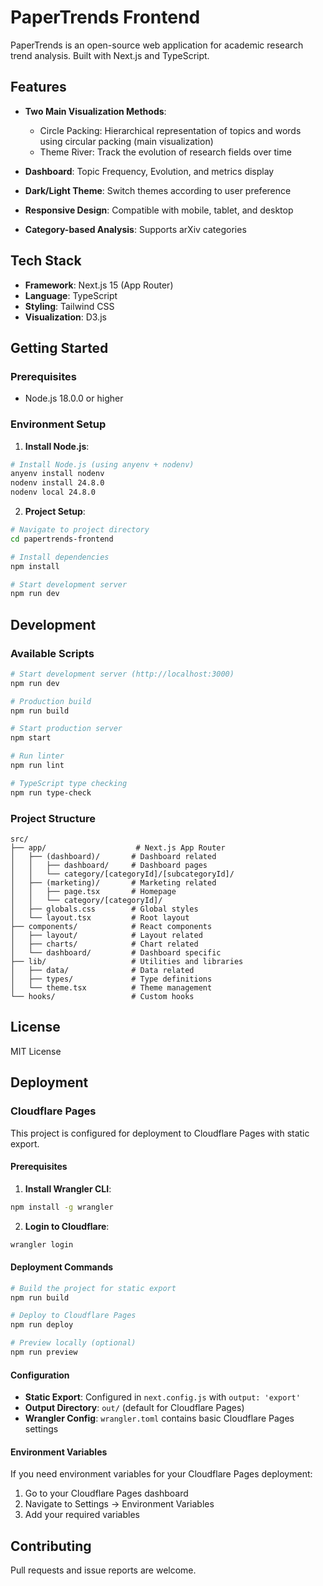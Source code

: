 # PaperTrends Frontend

PaperTrends is an open-source web application for academic research trend analysis. Built with Next.js and TypeScript.

## Features

- **Two Main Visualization Methods**:
  - Circle Packing: Hierarchical representation of topics and words using circular packing (main visualization)
  - Theme River: Track the evolution of research fields over time

- **Dashboard**: Topic Frequency, Evolution, and metrics display
- **Dark/Light Theme**: Switch themes according to user preference
- **Responsive Design**: Compatible with mobile, tablet, and desktop
- **Category-based Analysis**: Supports arXiv categories

## Tech Stack

- **Framework**: Next.js 15 (App Router)
- **Language**: TypeScript
- **Styling**: Tailwind CSS
- **Visualization**: D3.js

## Getting Started

### Prerequisites

- Node.js 18.0.0 or higher

### Environment Setup

1. **Install Node.js**:
```bash
# Install Node.js (using anyenv + nodenv)
anyenv install nodenv
nodenv install 24.8.0
nodenv local 24.8.0
```

2. **Project Setup**:
```bash
# Navigate to project directory
cd papertrends-frontend

# Install dependencies
npm install

# Start development server
npm run dev
```

## Development

### Available Scripts

```bash
# Start development server (http://localhost:3000)
npm run dev

# Production build
npm run build

# Start production server
npm start

# Run linter
npm run lint

# TypeScript type checking
npm run type-check
```

### Project Structure

```
src/
├── app/                    # Next.js App Router
│   ├── (dashboard)/       # Dashboard related
│   │   ├── dashboard/     # Dashboard pages
│   │   └── category/[categoryId]/[subcategoryId]/
│   ├── (marketing)/       # Marketing related
│   │   ├── page.tsx       # Homepage
│   │   └── category/[categoryId]/
│   ├── globals.css        # Global styles
│   └── layout.tsx         # Root layout
├── components/            # React components
│   ├── layout/            # Layout related
│   ├── charts/            # Chart related
│   └── dashboard/         # Dashboard specific
├── lib/                   # Utilities and libraries
│   ├── data/              # Data related
│   ├── types/             # Type definitions
│   └── theme.tsx          # Theme management
└── hooks/                 # Custom hooks
```

## License

MIT License

## Deployment

### Cloudflare Pages

This project is configured for deployment to Cloudflare Pages with static export.

#### Prerequisites

1. **Install Wrangler CLI**:
```bash
npm install -g wrangler
```

2. **Login to Cloudflare**:
```bash
wrangler login
```

#### Deployment Commands

```bash
# Build the project for static export
npm run build

# Deploy to Cloudflare Pages
npm run deploy

# Preview locally (optional)
npm run preview
```

#### Configuration

- **Static Export**: Configured in `next.config.js` with `output: 'export'`
- **Output Directory**: `out/` (default for Cloudflare Pages)
- **Wrangler Config**: `wrangler.toml` contains basic Cloudflare Pages settings

#### Environment Variables

If you need environment variables for your Cloudflare Pages deployment:

1. Go to your Cloudflare Pages dashboard
2. Navigate to Settings → Environment Variables
3. Add your required variables

## Contributing

Pull requests and issue reports are welcome.
